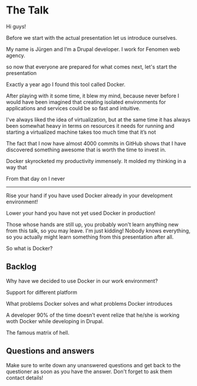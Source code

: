 # The Talk

Hi guys!

Before we start with the actual presentation let us introduce ourselves.

My name is Jürgen and I’m a Drupal developer. I work for Fenomen web agency.

so now that everyone are prepared for what comes next, let's start the presentation

Exactly a year ago I found this tool called Docker.

After playing with it some time, it blew my mind, because never before I would have been imagined that creating isolated environments
for applications and services could be so fast and intuitive.

I've always liked the idea of virtualization, but at the same time it has always been somewhat heavy in terms on resources it needs for running and starting a virtualized machine takes too much time that it’s not 

The fact that I now have almost 4000 commits in GitHub shows that I have discovered something awesome that is worth the time to invest in.

Docker skyrocketed my productivity immensely. It molded my thinking in a way that

From that day on I never

---

Rise your hand if you have used Docker already in your development environment!

Lower your hand you have not yet used Docker in production!

Those whose hands are still up, you probably won't learn anything new from this talk, so you may leave. I'm just kidding! Nobody knows everything, so you actually might learn something from this presentation after all.

So what is Docker?



## Backlog

Why have we decided to use Docker in our work environment?

Support for different platform

What problems Docker solves and what problems Docker introduces

A developer 90% of the time doesn’t event relize that he/she is working woth Docker while developing in Drupal.

The famous matrix of hell.

## Questions and answers

Make sure to write down any unanswered questions and get back to the questioner as soon as you have the answer. Don't forget to ask them contact details!